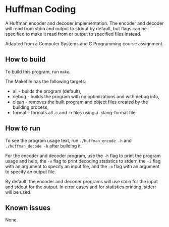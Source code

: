 # Huffman Coding

A Huffman encoder and decoder implementation. The encoder and decoder will read from stdin and output to stdout by default, but flags can be specified to make it read from or output to specified files instead.

Adapted from a Computer Systems and C Programming course assignment.

## How to build

To build this program, run `make`.

The Makefile has the following targets:

- all - builds the program (default),
- debug - builds the program with no optimizations and with debug info,
- clean - removes the built program and object files created by the building process,
- format - formats all .c and .h files using a .clang-format file.

## How to run

To see the program usage text, run `./huffman_encode -h` and `./huffman_decode -h` after building it.

For the encoder and decoder program, use the `-h` flag to print the program usage and help, the `-v` flag to print decoding statistics to stderr, the `-i` flag with an argument to specify an input file, and the `-o` flag with an argument to specify an output file.

By default, the encoder and decoder programs will use stdin for the input and stdout for the output. In error cases and for statistics printing, stderr will be used.

## Known issues

None.
